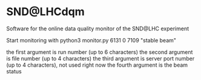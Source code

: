 # SND@LHCdqm
Software for the online data quality monitor of the SND@LHC experiment

Start monitoring with
python3 monitor.py 6131 0 7109 "stable beam"

the first argument is run number (up to 6 characters)
the second argument is file number (up to 4 characters)
the third argument is server port number (up to 4 characters), not used right now
the fourth argument is the beam status
